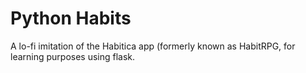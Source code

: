 # Python Habits

A lo-fi imitation of the Habitica app (formerly known as HabitRPG, for learning purposes using flask.
